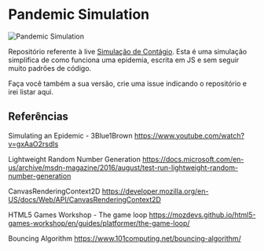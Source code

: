 # Pandemic Simulation

![Pandemic Simulation](/2020-04-05_18-08-55.gif)

Repositório referente à live [Simulação de Contágio](https://www.youtube.com/watch?v=ArcEYuyY01E).
Esta é uma simulação simplifica de como funciona uma epidemia, escrita em JS e sem seguir muito padrões de código.

Faça você também a sua versão, crie uma issue indicando o repositório e irei listar aqui.

## Referências
Simulating an Epidemic - 3Blue1Brown
https://www.youtube.com/watch?v=gxAaO2rsdIs

Lightweight Random Number Generation
https://docs.microsoft.com/en-us/archive/msdn-magazine/2016/august/test-run-lightweight-random-number-generation

CanvasRenderingContext2D
https://developer.mozilla.org/en-US/docs/Web/API/CanvasRenderingContext2D

HTML5 Games Workshop - The game loop
https://mozdevs.github.io/html5-games-workshop/en/guides/platformer/the-game-loop/

Bouncing Algorithm
https://www.101computing.net/bouncing-algorithm/
